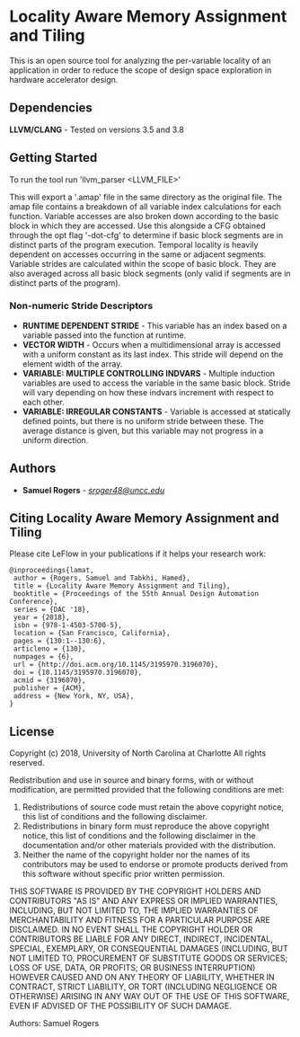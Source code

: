 # Locality Aware Memory Assignment and Tiling

This is an open source tool for analyzing the per-variable locality of an application
in order to reduce the scope of design space exploration in hardware accelerator design.

## Dependencies

**LLVM/CLANG** - Tested on versions 3.5 and 3.8

## Getting Started

To run the tool run 'llvm\_parser <LLVM\_FILE>'

This will export a '.amap' file in the same directory as the original file. The amap file
contains a breakdown of all variable index calculations for each function. Variable accesses
are also broken down according to the basic block in which they are accessed. Use this alongside
a CFG obtained through the opt flag '-dot-cfg' to determine if basic block segments are in distinct
parts of the program execution. Temporal locality is heavily dependent on accesses occurring in the
same or adjacent segments. Variable strides are calculated within the scope of basic block. They
are also averaged across all basic block segments (only valid if segments are in distinct parts of the
program).

### Non-numeric Stride Descriptors

* **RUNTIME DEPENDENT STRIDE** - This variable has an index based on a variable passed into the function
    at runtime.
* **VECTOR WIDTH** - Occurs when a multidimensional array is accessed with a uniform constant as its last
    index. This stride will depend on the element width of the array.
* **VARIABLE: MULTIPLE CONTROLLING INDVARS** - Multiple induction variables are used to access the variable
    in the same basic block. Stride will vary depending on how these indvars increment with respect to each
    other.
* **VARIABLE: IRREGULAR CONSTANTS** - Variable is accessed at statically defined points, but there is no uniform
    stride between these. The average distance is given, but this variable may not progress in a uniform direction.

## Authors

* **Samuel Rogers** - *sroger48@uncc.edu*

## Citing Locality Aware Memory Assignment and Tiling

Please cite LeFlow in your publications if it helps your research work:
```
@inproceedings{lamat,
 author = {Rogers, Samuel and Tabkhi, Hamed},
 title = {Locality Aware Memory Assignment and Tiling},
 booktitle = {Proceedings of the 55th Annual Design Automation Conference},
 series = {DAC '18},
 year = {2018},
 isbn = {978-1-4503-5700-5},
 location = {San Francisco, California},
 pages = {130:1--130:6},
 articleno = {130},
 numpages = {6},
 url = {http://doi.acm.org/10.1145/3195970.3196070},
 doi = {10.1145/3195970.3196070},
 acmid = {3196070},
 publisher = {ACM},
 address = {New York, NY, USA},
}
```

## License

Copyright (c) 2018, University of North Carolina at Charlotte
All rights reserved.

Redistribution and use in source and binary forms, with or without
modification, are permitted provided that the following conditions are
met:

1. Redistributions of source code must retain the above copyright notice,
   this list of conditions and the following disclaimer.
2. Redistributions in binary form must reproduce the above copyright
   notice, this list of conditions and the following disclaimer in the
   documentation and/or other materials provided with the distribution.
3. Neither the name of the copyright holder nor the names of its
   contributors may be used to endorse or promote products derived from
   this software without specific prior written permission.

THIS SOFTWARE IS PROVIDED BY THE COPYRIGHT HOLDERS AND CONTRIBUTORS
"AS IS" AND ANY EXPRESS OR IMPLIED WARRANTIES, INCLUDING, BUT NOT LIMITED
TO, THE IMPLIED WARRANTIES OF MERCHANTABILITY AND FITNESS FOR A PARTICULAR
PURPOSE ARE DISCLAIMED. IN NO EVENT SHALL THE COPYRIGHT HOLDER
OR CONTRIBUTORS BE LIABLE FOR ANY DIRECT, INDIRECT, INCIDENTAL, SPECIAL,
EXEMPLARY, OR CONSEQUENTIAL DAMAGES (INCLUDING, BUT NOT LIMITED TO,
PROCUREMENT OF SUBSTITUTE GOODS OR SERVICES; LOSS OF USE, DATA, OR
PROFITS; OR BUSINESS INTERRUPTION) HOWEVER CAUSED AND ON ANY THEORY OF
LIABILITY, WHETHER IN CONTRACT, STRICT LIABILITY, OR TORT (INCLUDING
NEGLIGENCE OR OTHERWISE) ARISING IN ANY WAY OUT OF THE USE OF THIS
SOFTWARE, EVEN IF ADVISED OF THE POSSIBILITY OF SUCH DAMAGE.

Authors: Samuel Rogers
